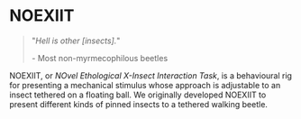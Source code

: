# NOEXIIT
> "*Hell is other [insects].*"
>
> \- Most non-myrmecophilous beetles

NOEXIIT, or *NOvel Ethological X-Insect Interaction Task*, is a behavioural rig for presenting a mechanical stimulus whose approach is adjustable to an insect tethered on a floating ball. We originally developed NOEXIIT to present different kinds of pinned insects to a tethered walking beetle. 
